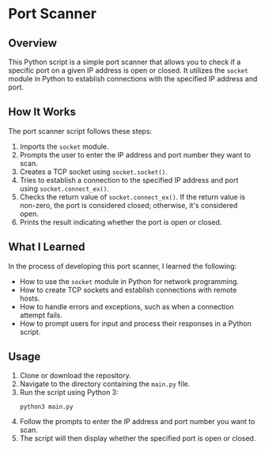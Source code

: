 # Port Scanner

## Overview
This Python script is a simple port scanner that allows you to check if a specific port on a given IP address is open or closed. It utilizes the `socket` module in Python to establish connections with the specified IP address and port.

## How It Works
The port scanner script follows these steps:
1. Imports the `socket` module.
2. Prompts the user to enter the IP address and port number they want to scan.
3. Creates a TCP socket using `socket.socket()`.
4. Tries to establish a connection to the specified IP address and port using `socket.connect_ex()`.
5. Checks the return value of `socket.connect_ex()`. If the return value is non-zero, the port is considered closed; otherwise, it's considered open.
6. Prints the result indicating whether the port is open or closed.

## What I Learned
In the process of developing this port scanner, I learned the following:
- How to use the `socket` module in Python for network programming.
- How to create TCP sockets and establish connections with remote hosts.
- How to handle errors and exceptions, such as when a connection attempt fails.
- How to prompt users for input and process their responses in a Python script.

## Usage
1. Clone or download the repository.
2. Navigate to the directory containing the `main.py` file.
3. Run the script using Python 3:
    ```
    python3 main.py
    ```
4. Follow the prompts to enter the IP address and port number you want to scan.
5. The script will then display whether the specified port is open or closed.
